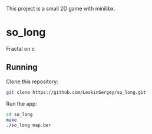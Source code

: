 This project is a small 2D game with minilibx.

# so_long
Fractal on c

## Running
Clone this repository:

```bash
git clone https://github.com/LeskinSergey/so_long.git
```
Run the app:
```bash
cd so_long
make
./so_long map.ber
```
